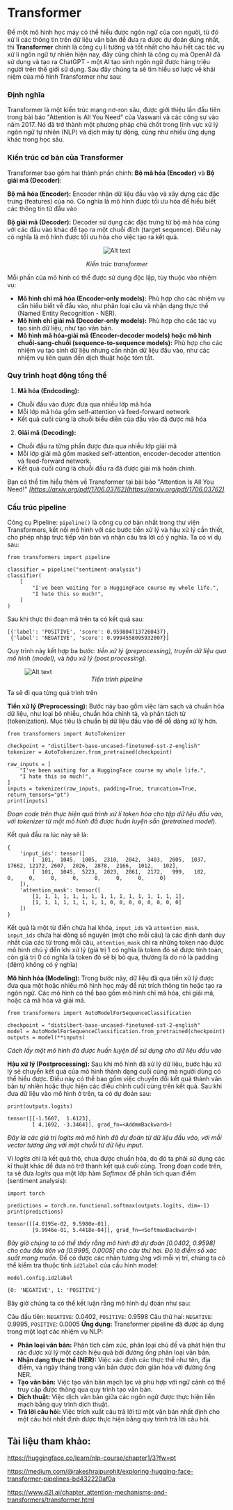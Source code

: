 # Transformer
Để một mô hình học máy có thể hiểu được ngôn ngữ của con người, từ đó xử lí các thông tin trên dữ liệu văn bản để đưa ra được dự đoán đúng nhất, thì **Transformer** chính là công cụ lí tưởng và tốt nhất cho hầu hết các tác vụ xử lí ngôn ngữ tự nhiên hiện nay, đây cũng chính là công cụ mà OpenAI đã sử dụng và tạo ra ChatGPT - một AI tạo sinh ngôn ngữ được hàng triệu người trên thế giới sử dụng. Sau đây chúng ta sẽ tìm hiểu sơ lược về khái niệm của mô hình Transformer như sau:

### Định nghĩa
Transformer là một kiến trúc mạng nơ-ron sâu, được giới thiệu lần đầu tiên trong bài báo "Attention is All You Need" của Vaswani và các cộng sự vào năm 2017. Nó đã trở thành một phương pháp chủ chốt trong lĩnh vực xử lý ngôn ngữ tự nhiên (NLP) và dịch máy tự động, cũng như nhiều ứng dụng khác trong học sâu.

### Kiến trúc cơ bản của Transformer
Transformer bao gồm hai thành phần chính: **Bộ mã hóa (Encoder)** và **Bộ giải mã (Decoder)**:

**Bộ mã hóa (Encoder):** Encoder nhận dữ liệu đầu vào và xây dựng các đặc trưng (features) của nó. Có nghĩa là mô hình được tối ưu hóa để hiểu biết các thông tin từ đầu vào

**Bộ giải mã (Decoder):** Decoder sử dụng các đặc trưng từ bộ mã hóa cùng với các đầu vào khác để tạo ra một chuỗi đích (target sequence). Điều này có nghĩa là mô hình được tối ưu hóa cho việc tạo ra kết quả.

<figure>
    <p align="center">
    <img title="a title" alt="Alt text" src="/rpimg/transformer.svg">
    </p>
    <figcaption style="text-align: center;"><em>Kiến trúc transformer</em></figcaption>
</figure>

Mỗi phần của mô hình có thể được sử dụng độc lập, tùy thuộc vào nhiệm vụ:
- **Mô hình chỉ mã hóa (Encoder-only models):** Phù hợp cho các nhiệm vụ cần hiểu biết về đầu vào, như phân loại câu và nhận dạng thực thể (Named Entity Recognition - NER).
- **Mô hình chỉ giải mã (Decoder-only models):** Phù hợp cho các tác vụ tạo sinh dữ liệu, như tạo văn bản.
- **Mô hình mã hóa-giải mã (Encoder-decoder models) hoặc mô hình chuỗi-sang-chuỗi (sequence-to-sequence models):** Phù hợp cho các nhiệm vụ tạo sinh dữ liệu nhưng cần nhận dữ liệu đầu vào, như các nhiệm vụ liên quan đến dịch thuật hoặc tóm tắt.

### Quy trình hoạt động tổng thể
1. **Mã hóa (Endcoding):**
- Chuỗi đầu vào được đưa qua nhiều lớp mã hóa
- Mỗi lớp mã hóa gồm self-attention và feed-forward network
- Kết quả cuối cùng là chuỗi biểu diễn của đầu vào đã được mã hóa
2. **Giải mã (Decoding):**
- Chuỗi đầu ra từng phần được đưa qua nhiều lớp giải mã
- Mỗi lớp giải mã gồm masked self-attention, encoder-decoder attention và feed-forward network.
- Kết quả cuối cùng là chuỗi đầu ra đã được giải mã hoàn chỉnh.

Bạn có thể tìm hiểu thêm về Transformer tại bài báo "Attention Is All You Need!" <em><a href="https://arxiv.org/pdf/1706.03762" style="text-decoration: none; color: inherit;">[https://arxiv.org/pdf/1706.03762](https://arxiv.org/pdf/1706.03762)</a></em>

### Cấu trúc pipeline
Công cụ Pipeline: `pipeline()` là công cụ cơ bản nhất trong thư viện Transformers, kết nối mô hình với các bước tiền xử lý và hậu xử lý cần thiết, cho phép nhập trực tiếp văn bản và nhận câu trả lời có ý nghĩa.
Ta có ví dụ sau:
```
from transformers import pipeline

classifier = pipeline("sentiment-analysis")
classifier(
    [
        "I've been waiting for a HuggingFace course my whole life.",
        "I hate this so much!",
    ]
)
```

Sau khi thực thi đoạn mã trên ta có kết quả sau:
```
[{'label': 'POSITIVE', 'score': 0.9598047137260437},
 {'label': 'NEGATIVE', 'score': 0.9994558095932007}]
```
Quy trình này kết hợp ba bước: *tiền xử lý (preprocessing), truyền dữ liệu qua mô hình (model),* và *hậu xử lý (post processing)*.

<figure>
    <img title="a title" alt="Alt text" src="/rpimg/pipeline.svg">
    <figcaption style="text-align: center;"><em>Tiến trình pipeline</em></figcaption>
</figure>

Ta sẽ đi qua từng quá trình trên

**Tiền xử lý (Preprocessing):** Bước này bao gồm việc làm sạch và chuẩn hóa dữ liệu, như loại bỏ nhiễu, chuẩn hóa chính tả, và phân tách từ (tokenization). Mục tiêu là chuẩn bị dữ liệu đầu vào để dễ dàng xử lý hơn.
```
from transformers import AutoTokenizer

checkpoint = "distilbert-base-uncased-finetuned-sst-2-english"
tokenizer = AutoTokenizer.from_pretrained(checkpoint)

raw_inputs = [
    "I've been waiting for a HuggingFace course my whole life.",
    "I hate this so much!",
]
inputs = tokenizer(raw_inputs, padding=True, truncation=True, return_tensors="pt")
print(inputs)
```
*Đoạn code trên thực hiện quá trình xử lí token hóa cho tập dữ liệu đầu vào, với tokenizer từ một mô hình đã được huấn luyện sẵn (pretrained model).*

Kết quả đầu ra lúc này sẽ là:
```
{
    'input_ids': tensor([
        [  101,  1045,  1005,  2310,  2042,  3403,  2005,  1037, 17662, 12172, 2607,  2026,  2878,  2166,  1012,   102],
        [  101,  1045,  5223,  2023,  2061,  2172,   999,   102,     0,     0,     0,     0,     0,     0,     0,     0]
    ]), 
    'attention_mask': tensor([
        [1, 1, 1, 1, 1, 1, 1, 1, 1, 1, 1, 1, 1, 1, 1, 1],
        [1, 1, 1, 1, 1, 1, 1, 1, 0, 0, 0, 0, 0, 0, 0, 0]
    ])
}
```

Kết quả là một từ điển chứa hai khóa, `input_ids` và `attention_mask`. `input_ids` chứa hai dòng số nguyên (một cho mỗi câu) là các định danh duy nhất của các từ trong mỗi câu, `attention_mask` chỉ ra những token nào được mô hình chú ý đến khi xử lý (giá trị 1 có nghĩa là token đó sẽ được tính toán, còn giá trị 0 có nghĩa là token đó sẽ bị bỏ qua, thường là do nó là padding (đệm) không có ý nghĩa)

**Mô hình hóa (Modeling):** Trong bước này, dữ liệu đã qua tiền xử lý được đưa qua một hoặc nhiều mô hình học máy để rút trích thông tin hoặc tạo ra ngôn ngữ. Các mô hình có thể bao gồm mô hình chỉ mã hóa, chỉ giải mã, hoặc cả mã hóa và giải mã.

```
from transformers import AutoModelForSequenceClassification

checkpoint = "distilbert-base-uncased-finetuned-sst-2-english"
model = AutoModelForSequenceClassification.from_pretrained(checkpoint)
outputs = model(**inputs)
```
*Cách lấy một mô hình đã được huấn luyện để sử dụng cho dữ liệu đầu vào*

**Hậu xử lý (Postprocessing):** Sau khi mô hình đã xử lý dữ liệu, bước hậu xử lý sẽ chuyển kết quả của mô hình thành dạng cuối cùng mà người dùng có thể hiểu được. Điều này có thể bao gồm việc chuyển đổi kết quả thành văn bản tự nhiên hoặc thực hiện các điều chỉnh cuối cùng trên kết quả.
Sau khi đưa dữ liệu vào mô hình ở trên, ta có dự đoán sau:
```
print(outputs.logits)
```
```
tensor([[-1.5607,  1.6123],
        [ 4.1692, -3.3464]], grad_fn=<AddmmBackward>)
```
*Đây là các giá trị *logits* mà mô hình đã dự đoán từ dữ liệu đầu vào, với mỗi vector tương ứng với một chuỗi từ dữ liệu input.*

Vì *logits* chỉ là kết quả thô, chưa được chuẩn hóa, do đó ta phải sử dụng các kĩ thuật khác để đưa nó trở thành kết quả cuối cùng. Trong đoạn code trên, ta sẽ đưa *logits* qua một lớp hàm *Softmax* để phân tích quan điểm (sentiment analysis): 
```
import torch

predictions = torch.nn.functional.softmax(outputs.logits, dim=-1)
print(predictions)
```
```
tensor([[4.0195e-02, 9.5980e-01],
        [9.9946e-01, 5.4418e-04]], grad_fn=<SoftmaxBackward>)
```
*Bây giờ chúng ta có thể thấy rằng mô hình đã dự đoán [0.0402, 0.9598] cho câu đầu tiên và [0.9995, 0.0005] cho câu thứ hai. Đó là điểm số xác suất mong muốn.*
Để có được các nhãn tương ứng với mỗi vị trí, chúng ta có thể kiểm tra thuộc tính `id2label` của cấu hình model:
```
model.config.id2label
```
```
{0: 'NEGATIVE', 1: 'POSITIVE'}
```
Bây giờ chúng ta có thể kết luận rằng mô hình dự đoán như sau:

Câu đầu tiên: `NEGATIVE`: 0.0402, `POSITIVE`: 0.9598
Câu thứ hai: `NEGATIVE`: 0.9995, `POSITIVE`: 0.0005
**Ứng dụng:** Transformer pipeline đã được áp dụng trong một loạt các nhiệm vụ NLP:
- **Phân loại văn bản:** Phân tích cảm xúc, phân loại chủ đề và phát hiện thư rác được xử lý một cách hiệu quả bởi đường ống phân loại văn bản.
- **Nhận dạng thực thể (NER):** Việc xác định các thực thể như tên, địa điểm, và ngày tháng trong văn bản được đơn giản hóa với đường ống NER.
- **Tạo văn bản:** Việc tạo văn bản mạch lạc và phù hợp với ngữ cảnh có thể truy cập được thông qua quy trình tạo văn bản.
- **Dịch thuật:** Việc dịch văn bản giữa các ngôn ngữ được thực hiện liền mạch bằng quy trình dịch thuật.
- **Trả lời câu hỏi:** Việc trích xuất câu trả lời từ một văn bản nhất định cho một câu hỏi nhất định được thực hiện bằng quy trình trả lời câu hỏi.
## Tài liệu tham khảo:
https://huggingface.co/learn/nlp-course/chapter1/3?fw=pt

https://medium.com/@rakeshrajpurohit/exploring-hugging-face-transformer-pipelines-bd432220af0a

https://www.d2l.ai/chapter_attention-mechanisms-and-transformers/transformer.html